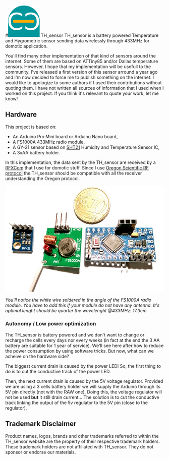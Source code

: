 #![Commance](/images/logo_commance.png) TH_sensor
TH_sensor is a battery powered Temperature and Hygrometric sensor sending data wirelessly through 433MHz for domotic application.

You'll find many other implementation of that kind of sensors around the internet. Some of them are based on ATTiny85 and/or Dallas temperature sensors. However, I hope that my implementation will be usefull to the community. I've released a first version of this sensor arround a year ago and I'm now decided to force me to publish something on the internet. I would like to apologize to some authors if I used their contributions without quoting them. I have not written all sources of information that I used when I worked on this project. If you think it's relevant to quote your work, let me know!

## Hardware
This project is based on:
- An Arduino Pro Mini board or Arduino Nano board,
- A FS1000A 433MHz radio module,
- A GY-21 sensor based on [SHT21](https://www.sensirion.com/fileadmin/user_upload/customers/sensirion/Dokumente/Humidity_Sensors/Sensirion_Humidity_Sensors_SHT21_Datasheet_V4.pdf) Humidity and Temperature Sensor IC,
- A 3xAA battery holder.

In this implementation, the data sent by the TH_sensor are received by a [RFXCom](http://www.rfxcom.com/epages/78165469.sf/en_GB/?ObjectPath=/Shops/78165469/Products/14103) that I use for domotic stuff. Since I use [Oregon Scientific RF protocol](http://wmrx00.sourceforge.net/Arduino/OregonScientific-RF-Protocols.pdf) the TH_sensor should be compatible with all the receiver understanding the Oregon protocol.

![Hardware involved](/images/photo_hardware1.jpg)

*You'll notice the white wire soldered in the angle of the FS1000A radio module. You have to add this if your module do not have any antenna. It's optimal lenght should be quarter the wavelenght @433MHz: 17.3cm*
### Autonomy / Low power optimization
The TH_sensor is battery powered and we don't want to change or recharge the cells every days nor every weeks (in fact at the end the 3 AA battery are suitable for 1 year of service). We'll see here after how to reduce the power consumption by using software tricks. But now, what can we acheive on the hardware side?

The biggest current drain is caused by the power LED! So, the first thing to do is to cut the conductive track of the power LED.

Then, the next current drain is caused by the 5V voltage regulator. Provided we are using a 3 cells battery holder we will supply the Arduino through its 5V pin directly (not with the RAW one). Doing this, the voltage regulator will not be used **but** it still drain current... The solution is to cut the conductive track linking the output of the 5v regulator to the 5V pin (close to the regulator).

## Trademark Disclaimer

Product names, logos, brands and other trademarks referred to within the TH_sensor website are the property of their respective trademark holders. These trademark holders are not affiliated with TH_sensor. They do not sponsor or endorse our materials.
